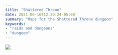 ```yaml
---
title: "Shattered Throne"
date: 2021-06-16T12:20:24-05:00
summary: "Maps for the Shattered Throne dungeon"
keywords:
- "raids and dungeons"
- "dungeon"
---
```


![](/shattered-throne/shattered-throne-1.jpg)
